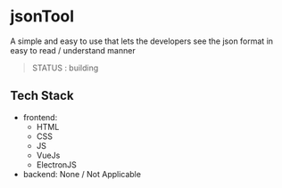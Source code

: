 # jsonTool

A simple and easy to use that lets the developers see the json format in easy to read / understand manner

> STATUS : building

## Tech Stack
- frontend:
  - HTML
  - CSS
  - JS 
  - VueJs
  - ElectronJS
- backend: None / Not Applicable
